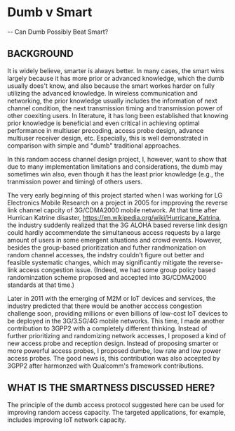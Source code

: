 # Dumb v Smart

-- Can Dumb Possibly Beat Smart?

## BACKGROUND

It is widely believe, smarter is always better. In many cases, the smart wins largely because it has more prior or advanced knowledge, which the dumb usually does't know, and also because the smart workes harder on fully utilizing the advanced knowledge.  In wireless communication and networking, the prior knowledge usually includes the information of next channel condition, the next transmission timing and transmission power of other coexiting users.  In literature, it has long been established that knowing prior knowledge is beneficial and even critical in achieving optimal performance in multiuser precoding, access probe design, advance multiuser receiver design, etc.  Especially, this is well demonstrated in comparison with simple and "dumb" traditional approaches.  

In this random access channel design project, I, however, want to show that due to many implementation limitations and considerations, the dumb may sometimes win also, even though it has the least prior knowledge (e.g., the tranmission power and timing) of others users.  


The very early beginning of this project started when I was working for LG Electronics Mobile Research on a project in 2005 for impproving the reverse link channel capcity of 3G/CDMA2000 mobile network. At that time after Hurrican
Katrine disaster, https://en.wikipedia.org/wiki/Hurricane_Katrina, the industry suddenly realized that the 3G ALOHA based reverse link design could hardly accommendate the simultaneous access requests by a large amount of users in    some emergent situations and crowd events.  However, besides the group-based prioritization and futher randmonization on random channel accesses, the indstry couldn't figure out better and feasible systematic changes, which may significantly mitigate the reverse-link access congestion issue. (Indeed, we had some group policy based randominzation scheme proposed and accepted into 3G/CDMA2000 standards at that time.)


Later in 2011 with the emerging of M2M or IoT devices and services, the industry predicted that there would be another acccess congestion challenge soon, providing millions or even billions of low-cost IoT devices to be deployed in the 3G/3.5G/4G mobile networks.  This time, I made another contribution to 3GPP2 with a completely different thinking.  Instead of further prioritizing and randomizing network accesses,  I proposed a kind of new access probe and reception design.  Instead of proposing smarter or more powerful access probes, I proposed dumbe, low rate and low power access probes.  The good news is, this contribution was also accepted by 3GPP2 after harmonzed with Qualcomm's framework contributions.  


## WHAT IS THE SMARTNESS DISCUSSED HERE?




The principle of the dumb access protocol suggested here can be used for improving random access capacity.  The targeted applications, for example, includes improving IoT network capacity.


